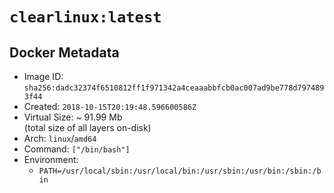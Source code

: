 # `clearlinux:latest`

## Docker Metadata

- Image ID: `sha256:dadc32374f6510812ff1f971342a4ceaaabbfcb0ac007ad9be778d7974893f44`
- Created: `2018-10-15T20:19:48.596600586Z`
- Virtual Size: ~ 91.99 Mb  
  (total size of all layers on-disk)
- Arch: `linux`/`amd64`
- Command: `["/bin/bash"]`
- Environment:
  - `PATH=/usr/local/sbin:/usr/local/bin:/usr/sbin:/usr/bin:/sbin:/bin`
